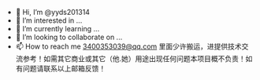 - 👋 Hi, I’m @yyds201314
- 👀 I’m interested in ...
- 🌱 I’m currently learning ...
- 💞️ I’m looking to collaborate on ...
- 📫 How to reach me 3400353039@qq.com
里面少许搬运，进提供技术交流参考！如需其它商业或其它（他.她）用途出现任何问题本项目概不负责！如有问题请联系以上邮箱反馈！
<!---
yyds201314/yyds201314 is a ✨ special ✨ repository because its `README.md` (this file) appears on your GitHub profile.
You can click the Preview link to take a look at your changes.
--->
